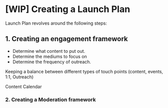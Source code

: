 # \[WIP\] Creating a Launch Plan

Launch Plan revolves around the following steps:



## 1. Creating an engagement framework

* Determine what content to put out.
* Determine the mediums to focus on
* Determine the frequency of outreach.





Keeping a balance between different types of touch points \(content, events, 1:1, Outreach\)

Content Calendar

### 2. Creating a Moderation framework

